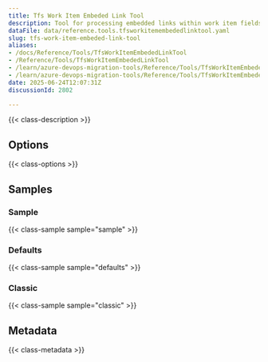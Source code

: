 ```yaml
---
title: Tfs Work Item Embeded Link Tool
description: Tool for processing embedded links within work item fields, such as links in HTML fields and converting work item references between source and target systems.
dataFile: data/reference.tools.tfsworkitemembededlinktool.yaml
slug: tfs-work-item-embeded-link-tool
aliases:
- /docs/Reference/Tools/TfsWorkItemEmbededLinkTool
- /Reference/Tools/TfsWorkItemEmbededLinkTool
- /learn/azure-devops-migration-tools/Reference/Tools/TfsWorkItemEmbededLinkTool
- /learn/azure-devops-migration-tools/Reference/Tools/TfsWorkItemEmbededLinkTool/index.md
date: 2025-06-24T12:07:31Z
discussionId: 2802

---
```

{{< class-description >}}

## Options

{{< class-options >}}

## Samples

### Sample

{{< class-sample sample="sample" >}}

### Defaults

{{< class-sample sample="defaults" >}}

### Classic

{{< class-sample sample="classic" >}}

## Metadata

{{< class-metadata >}}
